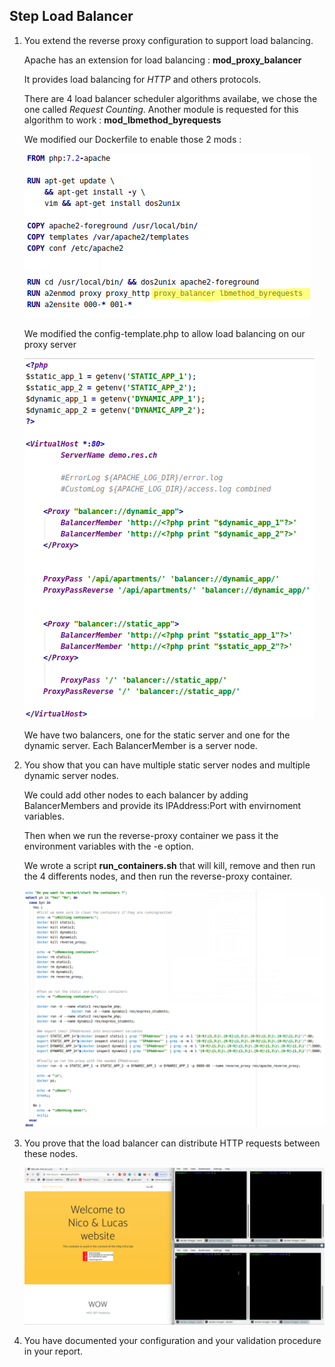 ## Step Load Balancer

1. You extend the reverse proxy configuration to support load balancing.

    Apache has an extension for load balancing : **mod_proxy_balancer**
    
    It provides load balancing for *HTTP* and others protocols.
    
    There are 4 load balancer scheduler algorithms availabe, we chose the one called
    *Request Counting*. Another module is requested for this algorithm to work : **mod_lbmethod_byrequests**
    
    We modified our Dockerfile to enable those 2 mods :
    
    ![](./img/lbDockerfile.png)
    
    We modified the config-template.php to allow load balancing on our proxy server
    
    ![](./img/lbConfigTemplate.png)
    
    We have two balancers, one for the static server and one for the dynamic server.
    Each BalancerMember is a server node.
    
    
2. You show that you can have multiple static server nodes and multiple dynamic server nodes.

    We could add other nodes to each balancer by adding BalancerMembers and provide its IPAddress:Port with envirnoment
    variables.
    
    Then when we run the reverse-proxy container we pass it the environment variables with the -e option.
    
    We wrote a script **run_containers.sh** that will kill, remove and then run the 4 differents nodes, and then run
    the reverse-proxy container.
    
    ![](./img/script.png)
    
3. You prove that the load balancer can distribute HTTP requests between these nodes.

    ![](./img/lb.gif)
    
4. You have documented your configuration and your validation procedure in your report.